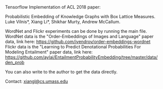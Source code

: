 Tensorflow Implementation of ACL 2018 paper:

Probabilistic Embedding of Knowledge Graphs with Box Lattice Measures. Luke Vilnis*, Xiang Li*, Shikhar Murty, Andrew McCallum.

WordNet and Flickr experiments can be done by running the main file. 
WordNet data is the  "Order-Embeddings of Images and Language" paper data, link here: https://github.com/ivendrov/order-embeddings-wordnet
Flickr data is the "Learning to Predict Denotational Probabilities For Modeling Entailment" paper data, link here: https://github.com/aylai/EntailmentProbabilityEmbedding/tree/master/data/den_prob

You can also write to the author to get the data directly. 

Contact: xiangl@cs.umass.edu

